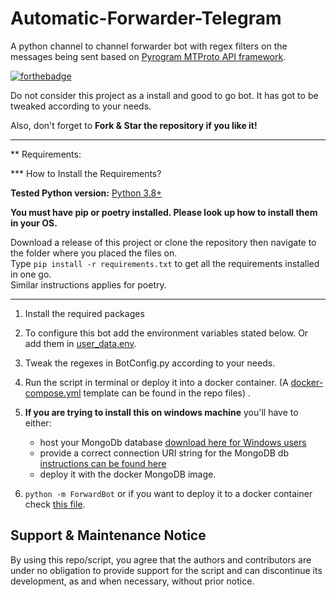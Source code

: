 # Automatic-Forwarder-Telegram
A python channel to channel forwarder bot with regex filters on the messages being sent based on [Pyrogram MTProto API framework](https://github.com/pyrogram/pyrogram).


[![forthebadge](https://forthebadge.com/images/badges/made-with-python.svg)](https://forthebadge.com)

Do not consider this project as a install and good to go bot.
It has got to be tweaked according to your needs.<br>


Also, don't forget to **Fork & Star the repository if you like it!**

---

** Requirements:

*** How to Install the Requirements?

**Tested Python version:** [Python 3.8+](https://www.python.org/downloads/)

**You must have pip or poetry installed. Please look up how to install them in your OS.**

Download a release of this project or clone the repository then navigate to the
folder where you placed the files on. <br>
Type `pip install -r requirements.txt` to get all the requirements installed in one go. <br>
Similar instructions applies for poetry.


---

1. Install the required packages

2. To configure this bot add the environment variables stated below. Or add them in [user_data.env](user_data.env).

3. Tweak the regexes in BotConfig.py according to your needs.

4. Run the script in terminal or deploy it into a docker container. (A [docker-compose.yml](docker-compose.yml) template can be found in the repo files) .

5. **If you are trying to install this on windows machine** you'll have to either: <br>
    - host your MongoDb database [download here for Windows users](https://www.mongodb.com/try/download/community) 
    - provide a correct connection URI string for the MongoDB db [instructions can be found here](https://www.mongodb.com/docs/manual/reference/connection-string/) 
    - deploy it with the docker MongoDB image.

6. `python -m ForwardBot` or if you want to deploy it to a docker container check [this file](Commands_to_deploy_img_docker.txt).


## Support & Maintenance Notice

By using this repo/script, you agree that the authors and contributors are under no obligation to provide support for the script and can discontinue its development, 
as and when necessary, without prior notice.
